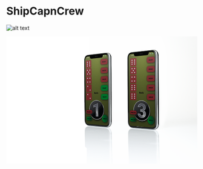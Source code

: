 # ShipCapnCrew

![alt text](https://danpayne.info/scc.png)

![alt text](https://raw.githubusercontent.com/dpayne5532/ShipCapnCrew/master/portfolioMockup.png)
